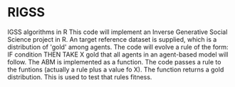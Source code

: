 # RIGSS
IGSS algorithms in R
This code will implement an Inverse Generative Social Science project in R.
An target reference dataset is supplied, which is a distribution of 'gold' among agents.
The code will evolve a rule of the form:
IF condition THEN TAKE X gold
that all agents in an agent-based model will follow.
The ABM is implemented as a function. The code passes a rule to the funtions (actually a rule plus a value fo X).
The function returns a gold distribution. This is used to test that rules fitness.

